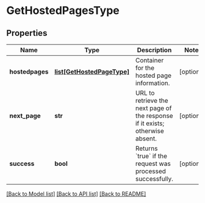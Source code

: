 # GetHostedPagesType

## Properties
Name | Type | Description | Notes
------------ | ------------- | ------------- | -------------
**hostedpages** | [**list[GetHostedPageType]**](GetHostedPageType.md) | Container for the hosted page information.  | [optional] 
**next_page** | **str** | URL to retrieve the next page of the response if it exists; otherwise absent.  | [optional] 
**success** | **bool** | Returns &#x60;true&#x60; if the request was processed successfully.  | [optional] 

[[Back to Model list]](../README.md#documentation-for-models) [[Back to API list]](../README.md#documentation-for-api-endpoints) [[Back to README]](../README.md)

